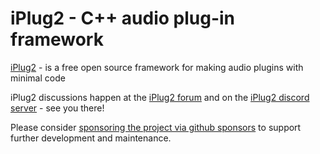 # iPlug2 - C++ audio plug-in framework

[iPlug2](https://iplug2.github.io/) - is a free open source framework for making audio plugins with minimal code

iPlug2 discussions happen at the [iPlug2 forum](https://iplug2.discourse.group) and on the [iPlug2 discord server](https://discord.gg/7h9HW8N9Ke) - see you there!

Please consider [sponsoring the project via github sponsors](https://github.com/sponsors/iplug2) to support further development and maintenance.
